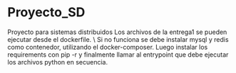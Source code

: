 # Proyecto_SD
Proyecto para sistemas distribuidos
Los archivos de la entrega1 se pueden ejecutar desde el dockerfile.
\\
Si no funciona se debe instalar mysql y redis como contenedor, utilizando el docker-composer. Luego instalar los requirements con pip -r y finalmente llamar al entrypoint que debe ejecutar los archivos python en secuencia.
